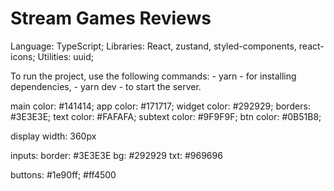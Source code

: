 # Stream Games Reviews

Language: TypeScript;
Libraries: React, zustand, styled-components, react-icons;
Utilities: uuid;

To run the project, use the following commands:
    -   yarn - for installing dependencies,
    -   yarn dev - to start the server.

main color: #141414;
app color: #171717;
widget color: #292929;
borders: #3E3E3E;
text color: #FAFAFA;
subtext color: #9F9F9F;
btn color: #0B51B8;

display width: 360px

inputs: border: #3E3E3E
        bg: #292929
        txt: #969696

buttons: #1e90ff;
         #ff4500